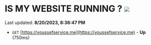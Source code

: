 # IS MY WEBSITE RUNNING ? [![](https://img.shields.io/static/v1?label=Sponsor&message=%E2%9D%A4&logo=GitHub&color=%23fe8e86)](https://github.com/sponsors/<username>)

Last updated: **8/20/2023, 8:36:47 PM**

- `GET` [https://youssefservice.me](https://youssefservice.me) - **Up** (750ms)
